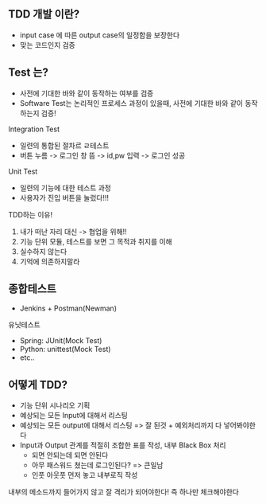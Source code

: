 
## TDD 개발 이란?
- input case 에 따른 output case의 일정함을 보장한다
- 맞는 코드인지 검증

## Test 는?
- 사전에 기대한 바와 같이 동작하는 여부를 검증
- Software Test는 논리적인 프로세스 과정이 있을때, 사전에 기대한 바와 같이 동작하는지 검증!

Integration Test
- 일련의 통합된 절차르 ㄹ테스트
- 버튼 누름 -> 로그인 창 뜸 -> id,pw 입력 -> 로그인 성공

Unit Test
- 일련의 기능에 대한 테스트 과정
- 사용자가 진입 버튼을 눌렀다!!! 

TDD하는 이유!
1. 내가 떠난 자리 대신 -> 협업을 위해!!
2. 기능 단위 모듈, 테스트를 보면 그 목적과 취지를 이해
3. 실수하지 않는다
4. 기억에 의존하지말라


## 종합테스트
- Jenkins + Postman(Newman)

유닛테스트
- Spring: JUnit(Mock Test)
- Python: unittest(Mock Test)
- etc..

## 어떻게 TDD?
- 기능 단위 시나리오 기획
- 예상되는 모든 Input에 대해서 리스팅
- 예상되는 모든 output에 대해서 리스팅 => 잘 된것 + 예외처리까지 다 넣어봐야한다
- Input과 Output 관계를 적절히 조합한 표를 작성, 내부 Black Box 처리
	- 되면 안되는데 되면 안된다
	- 아무 패스워드 쳤는데 로그인된다? => 큰일남
	- 인풋 아웃풋 먼저 놓고 내부로직 작성

내부의 메소드까지 들어가지 않고 잘 격리가 되어야한다!
즉 하나만 체크해야한다



